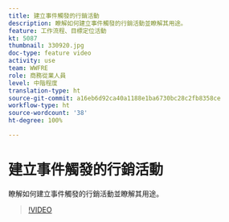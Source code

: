 ```yaml
---
title: 建立事件觸發的行銷活動
description: 瞭解如何建立事件觸發的行銷活動並瞭解其用途。
feature: 工作流程、目標定位活動
kt: 5087
thumbnail: 330920.jpg
doc-type: feature video
activity: use
team: WWFRE
role: 商務從業人員
level: 中階程度
translation-type: ht
source-git-commit: a16eb6d92ca40a1188e1ba6730bc28c2fb8358ce
workflow-type: ht
source-wordcount: '38'
ht-degree: 100%

---
```



# 建立事件觸發的行銷活動

瞭解如何建立事件觸發的行銷活動並瞭解其用途。

>[!VIDEO](https://video.tv.adobe.com/v/330920?quality=12)
